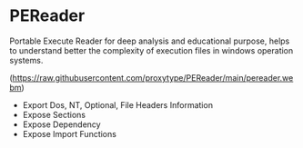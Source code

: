 # PEReader
Portable Execute Reader for deep analysis and educational purpose, helps to understand better the complexity of execution files in windows operation systems.

(https://raw.githubusercontent.com/proxytype/PEReader/main/pereader.webm)

* Export Dos, NT, Optional, File Headers Information
* Expose Sections
* Expose Dependency
* Expose Import Functions
